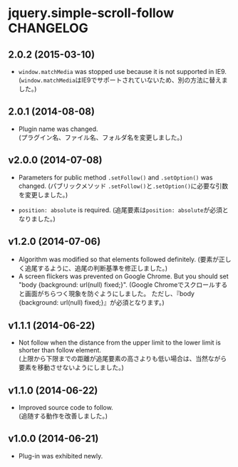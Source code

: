 # jquery.simple-scroll-follow CHANGELOG

## 2.0.2 (2015-03-10)
- `window.matchMedia` was stopped use because it is not supported in IE9.  
  (`window.matchMedia`はIE9でサポートされていないため、別の方法に替えました。)

## 2.0.1 (2014-08-08)
- Plugin name was changed.  
  (プラグイン名、ファイル名、フォルダ名を変更しました。)

## v2.0.0 (2014-07-08)
- Parameters for public method `.setFollow()` and `.setOption()` was changed.
  (パブリックメソッド `.setFollow()`と`.setOption()`に必要な引数を変更しました。)

- `position: absolute` is required.
  (追尾要素は`position: absolute`が必須となりました。)

## v1.2.0 (2014-07-06)
- Algorithm was modified so that elements followed definitely.
  (要素が正しく追尾するように、追尾の判断基準を修正しました。)
- A screen flickers was prevented on Google Chrome.
  But you should set "body {background: url(null) fixed;}".
  (Google Chromeでスクロールすると画面がちらつく現象を防ぐようにしました。
  ただし、『body {background: url(null) fixed;}』が必須となります。)

## v1.1.1 (2014-06-22)
- Not follow when the distance from the upper limit to the lower limit is shorter than follow element.  
  (上限から下限までの距離が追尾要素の高さよりも低い場合は、当然ながら要素を移動させないようにしました。)

## v1.1.0 (2014-06-22)
- Improved source code to follow.  
  (追随する動作を改善しました。)

## v1.0.0 (2014-06-21)
- Plug-in was exhibited newly.